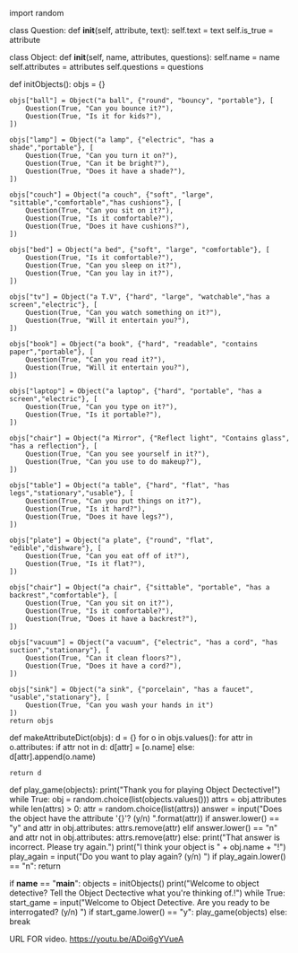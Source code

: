 import random

class Question:
    def __init__(self, attribute, text):
        self.text = text
        self.is_true = attribute

class Object:
    def __init__(self, name, attributes, questions):
        self.name = name
        self.attributes = attributes
        self.questions = questions

        
def initObjects():
    objs = {}
    
    objs["ball"] = Object("a ball", {"round", "bouncy", "portable"}, [
        Question(True, "Can you bounce it?"),
        Question(True, "Is it for kids?"),
    ])
    
    objs["lamp"] = Object("a lamp", {"electric", "has a shade","portable"}, [
        Question(True, "Can you turn it on?"),
        Question(True, "Can it be bright?"),
        Question(True, "Does it have a shade?"),
    ])
    
    objs["couch"] = Object("a couch", {"soft", "large", "sittable","comfortable","has cushions"}, [
        Question(True, "Can you sit on it?"),
        Question(True, "Is it comfortable?"),
        Question(True, "Does it have cushions?"),
    ])
    
    objs["bed"] = Object("a bed", {"soft", "large", "comfortable"}, [
        Question(True, "Is it comfortable?"),
        Question(True, "Can you sleep on it?"),
        Question(True, "Can you lay in it?"),
    ])
    
    objs["tv"] = Object("a T.V", {"hard", "large", "watchable","has a screen","electric"}, [
        Question(True, "Can you watch something on it?"),
        Question(True, "Will it entertain you?"),
    ])
    
    objs["book"] = Object("a book", {"hard", "readable", "contains paper","portable"}, [
        Question(True, "Can you read it?"),
        Question(True, "Will it entertain you?"),
    ])
    
    objs["laptop"] = Object("a laptop", {"hard", "portable", "has a screen","electric"}, [
        Question(True, "Can you type on it?"),
        Question(True, "Is it portable?"),
    ])
    
    objs["chair"] = Object("a Mirror", {"Reflect light", "Contains glass", "has a reflection"}, [
        Question(True, "Can you see yourself in it?"),
        Question(True, "Can you use to do makeup?"),
    ])
    
    objs["table"] = Object("a table", {"hard", "flat", "has legs","stationary","usable"}, [
        Question(True, "Can you put things on it?"),
        Question(True, "Is it hard?"),
        Question(True, "Does it have legs?"),
    ])
    
    objs["plate"] = Object("a plate", {"round", "flat", "edible","dishware"}, [
        Question(True, "Can you eat off of it?"),
        Question(True, "Is it flat?"),
    ])
    
    objs["chair"] = Object("a chair", {"sittable", "portable", "has a backrest","comfortable"}, [
        Question(True, "Can you sit on it?"),
        Question(True, "Is it comfortable?"),
        Question(True, "Does it have a backrest?"),
    ])
    
    objs["vacuum"] = Object("a vacuum", {"electric", "has a cord", "has suction","stationary"}, [
        Question(True, "Can it clean floors?"),
        Question(True, "Does it have a cord?"),
    ])
    
    objs["sink"] = Object("a sink", {"porcelain", "has a faucet", "usable","stationary"}, [
        Question(True, "Can you wash your hands in it")
    ])
    return objs

    
def makeAttributeDict(objs):
    d = {}
    for o in objs.values():
        for attr in o.attributes:
            if attr not in d:
                d[attr] = [o.name]
            else:    
                d[attr].append(o.name)
    
    return d

def play_game(objects):
    print("Thank you for playing Object Dectective!")
    while True:
        obj = random.choice(list(objects.values()))
        attrs = obj.attributes
        while len(attrs) > 0:
            attr = random.choice(list(attrs))
            answer = input("Does the object have the attribute '{}'? (y/n) ".format(attr))
            if answer.lower() == "y" and attr in obj.attributes:
                attrs.remove(attr)
            elif answer.lower() == "n" and attr not in obj.attributes:
                attrs.remove(attr)
            else:
                print("That answer is incorrect. Please try again.")
        print("I think your object is " + obj.name + "!")
        play_again = input("Do you want to play again? (y/n) ")
        if play_again.lower() == "n":
            return



if __name__ == "__main__":
    objects = initObjects()
    print("Welcome to object detective? Tell the Object Dectective what you're thinking of.!")
    while True:
        start_game = input("Welcome to Object Detective. Are you ready to be interrogated? (y/n) ")
        if start_game.lower() == "y":
            play_game(objects)
        else:
            break

URL FOR video. https://youtu.be/ADoi6gYVueA
